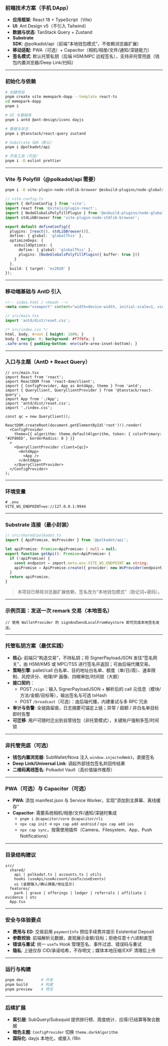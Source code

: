### 前端技术方案（手机 DApp）

- **应用框架**: React 18 + TypeScript（Vite）
- **UI**: Ant Design v5（不引入 Tailwind）
- **数据与状态**: TanStack Query + Zustand
- **Substrate SDK**: @polkadot/api（前端“本地钱包模式”，不依赖浏览器扩展）
- **移动适配**: PWA（可选）+ Capacitor（相机/相册/文件/通知/深链能力）
- **签名模式**: 默认托管私钥（后端 HSM/MPC 远程签名），支持非托管兜底（钱包内置浏览器/Deep Link/扫码）

---

### 初始化与依赖

```bash
# 创建项目
pnpm create vite memopark-dapp --template react-ts
cd memopark-dapp
pnpm i

# UI 与基础库
pnpm i antd @ant-design/icons dayjs

# 数据与状态
pnpm i @tanstack/react-query zustand

# Substrate SDK（默认）
pnpm i @polkadot/api

# 开发工具（可选）
pnpm i -D eslint prettier
```

---

### Vite 与 Polyfill（@polkadot/api 需要）

```bash
pnpm i -D vite-plugin-node-stdlib-browser @esbuild-plugins/node-globals-polyfill
```

```ts
// vite.config.ts
import { defineConfig } from 'vite';
import react from '@vitejs/plugin-react';
import { NodeGlobalsPolyfillPlugin } from '@esbuild-plugins/node-globals-polyfill';
import stdLibBrowser from 'vite-plugin-node-stdlib-browser';

export default defineConfig({
  plugins: [react(), stdLibBrowser()],
  define: { global: 'globalThis' },
  optimizeDeps: {
    esbuildOptions: {
      define: { global: 'globalThis' },
      plugins: [NodeGlobalsPolyfillPlugin({ buffer: true })]
    }
  },
  build: { target: 'es2020' }
});
```

---

### 移动端基础与 AntD 引入

```html
<!-- index.html / <head> -->
<meta name="viewport" content="width=device-width, initial-scale=1, viewport-fit=cover" />
```

```ts
// src/main.tsx
import 'antd/dist/reset.css';
```

```css
/* src/index.css */
html, body, #root { height: 100%; }
body { margin: 0; background: #f7f8fa; }
.safe-area { padding-bottom: env(safe-area-inset-bottom); }
```

---

### 入口与主题（AntD + React Query）

```tsx
// src/main.tsx
import React from 'react';
import ReactDOM from 'react-dom/client';
import { ConfigProvider, App as AntdApp, theme } from 'antd';
import { QueryClient, QueryClientProvider } from '@tanstack/react-query';
import App from './App';
import 'antd/dist/reset.css';
import './index.css';

const qc = new QueryClient();

ReactDOM.createRoot(document.getElementById('root')!).render(
  <ConfigProvider
    theme={{ algorithm: theme.defaultAlgorithm, token: { colorPrimary: '#2F80ED', borderRadius: 8 } }}
  >
    <QueryClientProvider client={qc}>
      <AntdApp>
        <App />
      </AntdApp>
    </QueryClientProvider>
  </ConfigProvider>
);
```

---

### 环境变量

```env
# .env
VITE_WS_ENDPOINT=ws://127.0.0.1:9944
```

---

### Substrate 连接（最小封装）

```ts
// src/shared/polkadot.ts
import { ApiPromise, WsProvider } from '@polkadot/api';

let apiPromise: Promise<ApiPromise> | null = null;
export function getApi(): Promise<ApiPromise> {
  if (!apiPromise) {
    const endpoint = import.meta.env.VITE_WS_ENDPOINT as string;
    apiPromise = ApiPromise.create({ provider: new WsProvider(endpoint) });
  }
  return apiPromise;
}
```

> 本项目已移除浏览器扩展依赖，签名改为“本地钱包模式”（助记词+密码）。

---

### 示例页面：发送一次 remark 交易（本地签名）

```tsx
// 使用 WalletProvider 的 signAndSendLocalFromKeystore 即可完成本地签名发送。
```

---

### 托管私钥方案（最优实践）

- **核心**: 前端只“构造交易”，不持私钥；将 SignerPayloadJSON 发往“签名网关”，由 HSM/KMS 或 MPC/TSS 进行签名并返回；可由后端代播交易。
- **策略引擎**: pallet/call 白名单、目的地址白名单、额度（单/日/周）、速率限制、风控评分、地理/IP 画像、四眼审批/时间锁（大额）
- **接口契约**：
  - POST `/sign`：输入 SignerPayloadJSON + 解析后的 call 元信息（模块/方法/金额/目标等），输出签名与可选 txHash
  - POST `/broadcast`（可选）：由后端代播，内建重试与多 RPC 冗余
- **审计与告警**: 全链路留痕，日志摘要可锚定上链；异常 / 超额 / 非白名单目标即时告警
- **可迁移**: 用户可随时迁出到自管钱包（非托管模式），关键账户强制多签/时间锁

---

### 非托管兜底（可选）

- **钱包内置浏览器**: SubWallet/Nova 注入 `window.injectedWeb3`，直接签名
- **Deep Link/Universal Link**: 调起外部钱包签名并回传结果
- **二维码离线签名**: Polkadot Vault（高价值操作推荐）

---

### PWA（可选）与 Capacitor（可选）

- **PWA**: 添加 manifest.json 与 Service Worker，实现“添加到主屏幕、离线缓存”
- **Capacitor**: 需要系统相机/相册/文件/通知/深链时集成
  - `pnpm i @capacitor/core @capacitor/cli`
  - `npx cap init` → `npx cap add android` / `npx cap add ios`
  - `npx cap sync`，按需使用插件（Camera、Filesystem、App、Push Notifications）

---

### 目录结构建议

```
src/
  shared/
    api | polkadot.ts | accounts.ts | utils
    hooks (useApi/useAccount/useTx/useEvents)
    ui (金额输入/确认弹窗/地址显示)
  features/
    park | grave | offerings | ledger | referrals | affiliate | evidence | otc
  App.tsx
```

---

### 安全与体验要点

- **费用与 ED**: 交易前用 `paymentInfo` 预估手续费并提示 Existential Deposit
- **参数校验**: 前端解析元数据，直观展示金额/目标；拒绝任意十六进制直签
- **错误与重试**: 统一 `useTx` Hook 管理签名、事件过滤、错误码与重试
- **隐私**: 上链仅存 CID/承诺哈希，不存明文；媒体本地压缩/EXIF 清理后上传

---

### 运行与构建

```bash
pnpm dev        # 开发
pnpm build      # 构建
pnpm preview    # 预览
```

---

### 后续扩展

- **索引层**: SubQuery/Subsquid 提供排行榜、周度统计、应得/已结算等聚合数据
- **暗色主题**: `ConfigProvider` 切换 `theme.darkAlgorithm`
- **国际化**: dayjs 本地化，或接入 i18n


